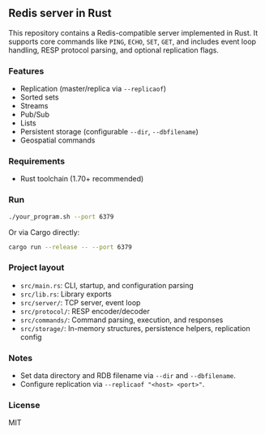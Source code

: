 ## Redis server in Rust

This repository contains a Redis-compatible server implemented in Rust. It supports core commands like `PING`, `ECHO`, `SET`, `GET`, and includes event loop handling, RESP protocol parsing, and optional replication flags.

### Features
- Replication (master/replica via `--replicaof`)
- Sorted sets
- Streams
- Pub/Sub
- Lists
- Persistent storage (configurable `--dir`, `--dbfilename`)
- Geospatial commands

### Requirements
- Rust toolchain (1.70+ recommended)

### Run
```bash
./your_program.sh --port 6379
```

Or via Cargo directly:
```bash
cargo run --release -- --port 6379
```

### Project layout
- `src/main.rs`: CLI, startup, and configuration parsing
- `src/lib.rs`: Library exports
- `src/server/`: TCP server, event loop
- `src/protocol/`: RESP encoder/decoder
- `src/commands/`: Command parsing, execution, and responses
- `src/storage/`: In-memory structures, persistence helpers, replication config

### Notes
- Set data directory and RDB filename via `--dir` and `--dbfilename`.
- Configure replication via `--replicaof "<host> <port>"`.

### License
MIT
